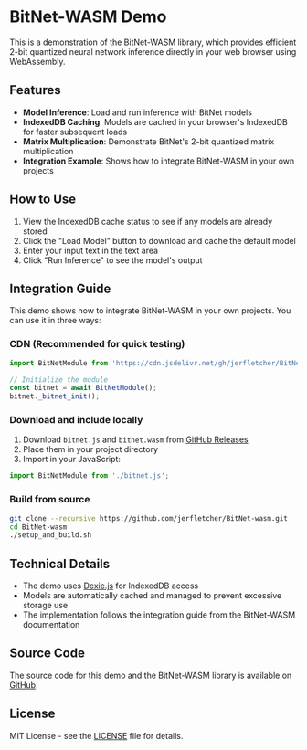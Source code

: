 # BitNet-WASM Demo

This is a demonstration of the BitNet-WASM library, which provides efficient 2-bit quantized neural network inference directly in your web browser using WebAssembly.

## Features

- **Model Inference**: Load and run inference with BitNet models
- **IndexedDB Caching**: Models are cached in your browser's IndexedDB for faster subsequent loads
- **Matrix Multiplication**: Demonstrate BitNet's 2-bit quantized matrix multiplication
- **Integration Example**: Shows how to integrate BitNet-WASM in your own projects

## How to Use

1. View the IndexedDB cache status to see if any models are already stored
2. Click the "Load Model" button to download and cache the default model
3. Enter your input text in the text area
4. Click "Run Inference" to see the model's output

## Integration Guide

This demo shows how to integrate BitNet-WASM in your own projects. You can use it in three ways:

### CDN (Recommended for quick testing)

```javascript
import BitNetModule from 'https://cdn.jsdelivr.net/gh/jerfletcher/BitNet-wasm@latest/bitnet.js';

// Initialize the module
const bitnet = await BitNetModule();
bitnet._bitnet_init();
```

### Download and include locally

1. Download `bitnet.js` and `bitnet.wasm` from [GitHub Releases](https://github.com/jerfletcher/BitNet-wasm/releases)
2. Place them in your project directory
3. Import in your JavaScript:

```javascript
import BitNetModule from './bitnet.js';
```

### Build from source

```bash
git clone --recursive https://github.com/jerfletcher/BitNet-wasm.git
cd BitNet-wasm
./setup_and_build.sh
```

## Technical Details

- The demo uses [Dexie.js](https://dexie.org/) for IndexedDB access
- Models are automatically cached and managed to prevent excessive storage use
- The implementation follows the integration guide from the BitNet-WASM documentation

## Source Code

The source code for this demo and the BitNet-WASM library is available on [GitHub](https://github.com/jerfletcher/BitNet-wasm).

## License

MIT License - see the [LICENSE](https://github.com/jerfletcher/BitNet-wasm/blob/main/LICENSE) file for details.